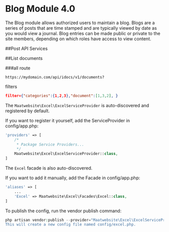 # Blog Module 4.0

The Blog module allows authorized users to maintain a blog. Blogs are a series of posts that are time stamped and are typically viewed by date as you would view a journal. Blog entries can be made public or private to the site members, depending on which roles have access to view content.

##Post API Services

##List documents

###all
route

``https://mydomain.com/api/idocs/v1/documents?``

filters
```json
filter={"categories":{1,2,3},"document":[1,3,2], }

```
The `Maatwebsite\Excel\ExcelServiceProvider` is auto-discovered and registered by default.

If you want to register it yourself, add the ServiceProvider in config/app.php:
```php
'providers' => [
    /*
     * Package Service Providers...
     */
    Maatwebsite\Excel\ExcelServiceProvider::class,
]
```
The `Excel` facade is also auto-discovered.

If you want to add it manually, add the Facade in config/app.php:
```php
'aliases' => [
    ...
    'Excel' => Maatwebsite\Excel\Facades\Excel::class,
]
```
To publish the config, run the vendor publish command:
```php
php artisan vendor:publish --provider="Maatwebsite\Excel\ExcelServiceProvider
This will create a new config file named config/excel.php.